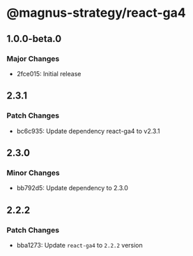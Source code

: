 # @magnus-strategy/react-ga4

## 1.0.0-beta.0

### Major Changes

- 2fce015: Initial release

## 2.3.1

### Patch Changes

- bc6c935: Update dependency react-ga4 to v2.3.1

## 2.3.0

### Minor Changes

- bb792d5: Update dependency to 2.3.0

## 2.2.2

### Patch Changes

- bba1273: Update `react-ga4` to `2.2.2` version

